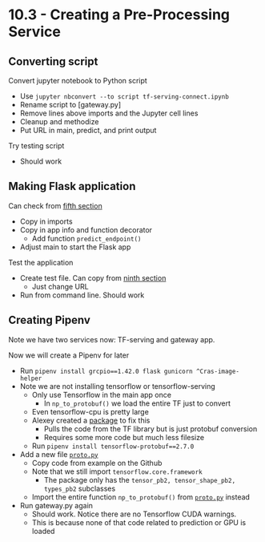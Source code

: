 # 10.3 - Creating a Pre-Processing Service

## Converting script
Convert jupyter notebook to Python script
- Use `jupyter nbconvert --to script tf-serving-connect.ipynb`
- Rename script to [gateway.py]
- Remove lines above imports and the Jupyter cell lines
- Cleanup and methodize
- Put URL in main, predict, and print output

Try testing script
- Should work

## Making Flask application
Can check from [fifth section](../../05-deployment/code/predict.py)
- Copy in imports
- Copy in app info and function decorator
    - Add function `predict_endpoint()`
- Adjust main to start the Flask app

Test the application
- Create test file. Can copy from [ninth section](../../09-serverless/code/test.py)
    - Just change URL
- Run from command line. Should work

## Creating Pipenv
Note we have two services now: TF-serving and gateway app.

Now we will create a Pipenv for later
- Run `pipenv install grcpio==1.42.0 flask gunicorn ^Cras-image-helper`
- Note we are not installing tensorflow or tensorflow-serving
    - Only use Tensorflow in the main app once
        - In `np_to_protobuf()` we load the entire TF just to convert
    - Even tensorflow-cpu is pretty large
    - Alexey created a [package](https://github.com/alexeygrigorev/tensorflow-protobuf) to fix this
        - Pulls the code from the TF library but is just protobuf conversion
        - Requires some more code but much less filesize
    - Run `pipenv install tensorflow-protobuf==2.7.0`
- Add a new file [`proto.py`](./proto.py)
    - Copy code from example on the Github
    - Note that we still import `tensorflow.core.framework`
        - The package only has the `tensor_pb2, tensor_shape_pb2, types_pb2` subclasses
    - Import the entire function `np_to_protobuf()` from [`proto.py`](./proto.py) instead
- Run gateway.py again
    - Should work. Notice there are no Tensorflow CUDA warnings.
    - This is because none of that code related to prediction or GPU is loaded
